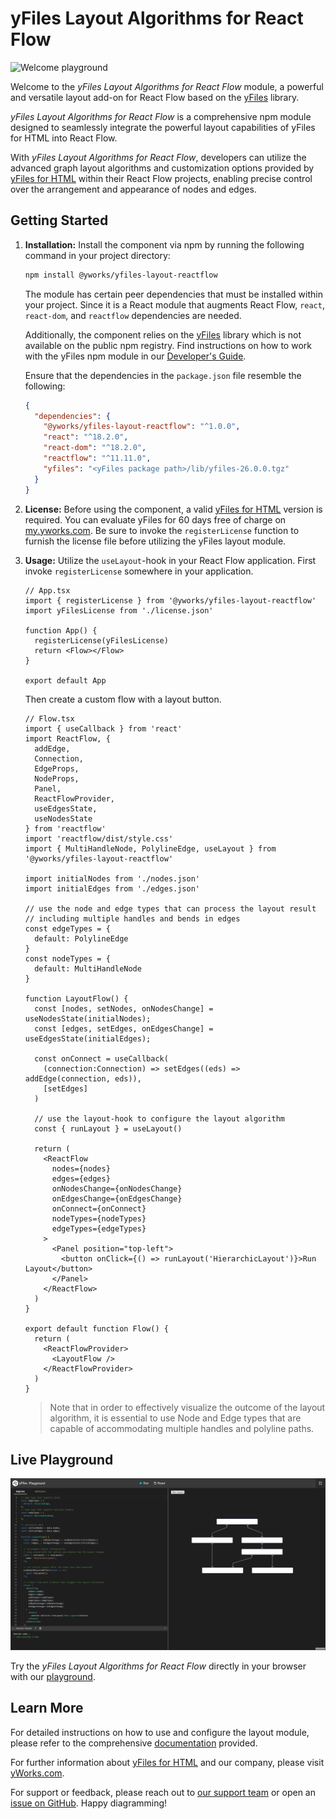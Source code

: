 # yFiles Layout Algorithms for React Flow

![Welcome playground](https://raw.githubusercontent.com/yWorks/yfiles-layouts-reactflow/main/assets/yfiles-layouts-react-flow-hero-image.png)

Welcome to the *yFiles Layout Algorithms for React Flow* module, a powerful and versatile layout add-on for React Flow based on the [yFiles](https://www.yworks.com/yfiles-overview) library.

*yFiles Layout Algorithms for React Flow* is a comprehensive npm module designed to seamlessly integrate the powerful layout
capabilities of yFiles for HTML into React Flow.

With *yFiles Layout Algorithms for React Flow*, developers can utilize the advanced
graph layout algorithms and customization options provided by [yFiles for HTML](https://www.yworks.com/products/yfiles)
within their React Flow projects, enabling precise control over the arrangement and appearance of nodes and edges.

## Getting Started

1. **Installation:**
   Install the component via npm by running the following command in your project directory:
   ```bash
   npm install @yworks/yfiles-layout-reactflow
   ```

   The module has certain peer dependencies that must be installed within your project. Since it is a React module that augments React Flow, `react`, `react-dom`, and `reactflow` dependencies are needed.

   Additionally, the component relies on the [yFiles](https://www.yworks.com/yfiles-overview) library which is not available on the public npm registry. Find instructions on how to work with the yFiles npm module in our [Developer's Guide](https://docs.yworks.com/yfileshtml/#/dguide/yfiles_npm_module).

   Ensure that the dependencies in the `package.json` file resemble the following:
   ```json
   {
     "dependencies": {
       "@yworks/yfiles-layout-reactflow": "^1.0.0",
       "react": "^18.2.0",
       "react-dom": "^18.2.0",
       "reactflow": "^11.11.0",
       "yfiles": "<yFiles package path>/lib/yfiles-26.0.0.tgz"
     }
   }
   ```

2. **License:**
   Before using the component, a valid [yFiles for HTML](https://www.yworks.com/products/yfiles-for-html) version is required. You can evaluate yFiles for 60 days free of charge on [my.yworks.com](https://my.yworks.com/signup?product=YFILES_HTML_EVAL).
   Be sure to invoke the `registerLicense` function to furnish the license file before utilizing the yFiles layout module.

3. **Usage:**
   Utilize the `useLayout`-hook in your React Flow application. First invoke `registerLicense` somewhere in your application.

   ```tsx
   // App.tsx
   import { registerLicense } from '@yworks/yfiles-layout-reactflow'
   import yFilesLicense from './license.json'
   
   function App() {
     registerLicense(yFilesLicense)
     return <Flow></Flow>
   }
    
   export default App
   ```
   Then create a custom flow with a layout button.

   ```tsx
   // Flow.tsx
   import { useCallback } from 'react'
   import ReactFlow, {
     addEdge,
     Connection,
     EdgeProps,
     NodeProps,
     Panel,
     ReactFlowProvider,
     useEdgesState,
     useNodesState
   } from 'reactflow'
   import 'reactflow/dist/style.css'
   import { MultiHandleNode, PolylineEdge, useLayout } from '@yworks/yfiles-layout-reactflow'
   
   import initialNodes from './nodes.json'
   import initialEdges from './edges.json'
   
   // use the node and edge types that can process the layout result
   // including multiple handles and bends in edges
   const edgeTypes = {
     default: PolylineEdge
   }
   const nodeTypes = {
     default: MultiHandleNode
   }
   
   function LayoutFlow() {
     const [nodes, setNodes, onNodesChange] = useNodesState(initialNodes);
     const [edges, setEdges, onEdgesChange] = useEdgesState(initialEdges);
   
     const onConnect = useCallback(
       (connection:Connection) => setEdges((eds) => addEdge(connection, eds)),
       [setEdges]
     )
   
     // use the layout-hook to configure the layout algorithm
     const { runLayout } = useLayout()
   
     return (
       <ReactFlow
         nodes={nodes}
         edges={edges}
         onNodesChange={onNodesChange}
         onEdgesChange={onEdgesChange}
         onConnect={onConnect}
         nodeTypes={nodeTypes}
         edgeTypes={edgeTypes}
       >
         <Panel position="top-left">
           <button onClick={() => runLayout('HierarchicLayout')}>Run Layout</button>
         </Panel>
       </ReactFlow>
     )
   }
   
   export default function Flow() {
     return (
       <ReactFlowProvider>
         <LayoutFlow />
       </ReactFlowProvider>
     )
   }

   ```

   > Note that in order to effectively visualize the outcome of the layout algorithm, it is essential to use Node and Edge types that are capable of accommodating multiple handles and polyline paths.

## Live Playground

[![Live Playground](https://raw.githubusercontent.com/yWorks/yfiles-layout-reactflow/main/assets/welcome-playground.png)](https://docs.yworks.com/yfiles-layouts-reactflow/introduction/welcome)

Try the *yFiles Layout Algorithms for React Flow* directly in your browser with our [playground](https://docs.yworks.com/yfiles-layout-reactflow/introduction/welcome).

## Learn More
For detailed instructions on how to use and configure the layout module, please refer to the comprehensive [documentation](https://docs.yworks.com/yfiles-layout-reactflow/introduction/welcome) provided.

For further information about [yFiles for HTML](https://www.yworks.com/yfiles-overview) and our company, please visit [yWorks.com](https://www.yworks.com).

For support or feedback, please reach out to [our support team](https://www.yworks.com/contact) or open an [issue on GitHub](https://github.com/yWorks/yfiles-layout-reactflow/issues). Happy diagramming!
